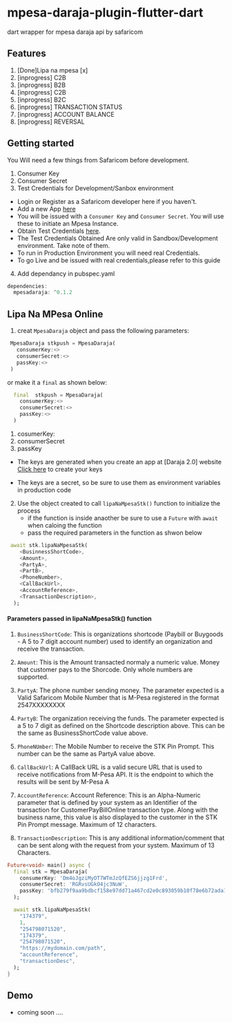 <!-- 
This README describes the package. If you publish this package to pub.dev,
this README's contents appear on the landing page for your package.

For information about how to write a good package README, see the guide for
[writing package pages](https://dart.dev/guides/libraries/writing-package-pages). 

For general information about developing packages, see the Dart guide for
[creating packages](https://dart.dev/guides/libraries/create-library-packages)
and the Flutter guide for
[developing packages and plugins](https://flutter.dev/developing-packages). 
-->
# mpesa-daraja-plugin-flutter-dart

dart wrapper for mpesa daraja api by safaricom 


## Features

1. [Done]Lipa na mpesa [x]
2. [inprogress] C2B
3. [inprogress] B2B
4. [inprogress] C2B
5. [inprogress] B2C
6. [inprogress] TRANSACTION STATUS
7. [inprogress] ACCOUNT BALANCE
8. [inprogress] REVERSAL
## Getting started

You Will need a few things from Safaricom before development.

1. Consumer Key
2. Consumer Secret
3. Test Credentials for Development/Sanbox environment
  - Login or Register as a Safaricom developer here if you haven't.
  - Add a new App [here](https://developer.safaricom.co.ke/MyApps)
  - You will be issued with a ``Consumer Key`` and ``Consumer Secret``. You will use these to initiate an Mpesa Instance.
  - Obtain Test Credentials [here](https://developer.safaricom.co.ke/TestCredentials).
  - The Test Credentials Obtained Are only valid in Sandbox/Development environment. Take note of them.
  - To run in Production Environment you will need real Credentials.
  - To go Live and be issued with real credentials,please refer to this guide

4. Add dependancy in pubspec.yaml
```dart
dependencies:
  mpesadaraja: ^0.1.2
```  



## Lipa Na MPesa Online 
1. creat ``MpesaDaraja`` object and pass the following parameters:
 ```dart 
  MpesaDaraja stkpush = MpesaDaraja(
    consumerKey:<>
    consumerSecret:<>
    passKey:<>
  )
```
or make it a ``final`` as shown below:

```dart 
  final  stkpush = MpesaDaraja(
    consumerKey:<>
    consumerSecret:<>
    passKey:<>
  )

```  
  1. cosumerKey:
  2. consumerSecret
  3. passKey 
  - The keys are generated when you create an app at [Daraja 2.0] website 
    [Click here](https://developer.safaricom.co.ke/MyApps) to create your keys 

  - The keys are a secret, so be sure to use them as environment variables in production code 

2. Use the object created to call ``lipaNaMpesaStk()`` function to initialize the process
    -  if the function is inside anaother be sure to use a ``Future`` with ``await`` when caloing the function 
    - pass the required parameters in the function as shwon below 
```dart
 await stk.lipaNaMpesaStk(
    <BusinnessShortCode>,
    <Amount>,
    <PartyA>,
    <PartB>,
    <PhoneNumber>,
    <CallBackUrl>,
    <AccountReference>,
    <TransactionDescription>,
  );

```    
#### Parameters passed in lipaNaMpesaStk() function
1. ``BusinessShortCode``: This is organizations shortcode (Paybill or Buygoods - A 5 to 7 digit account number) used to       identify an organization and receive the transaction.

2. ``Amount``: This is the Amount transacted normaly a numeric value. Money that customer pays to the Shorcode. Only whole numbers are supported.

3. ``PartyA``: The phone number sending money. The parameter expected is a Valid Safaricom Mobile Number that is M-Pesa registered in the format 2547XXXXXXXX
4. ``PartyB``: The organization receiving the funds. The parameter expected is a 5 to 7 digit as defined on the Shortcode description above. This can be the same as BusinessShortCode value above.
5. ``PhoneNUmber``: The Mobile Number to receive the STK Pin Prompt. This number can be the same as PartyA value above.
6. ``CallBackUrl``:  A CallBack URL is a valid secure URL that is used to receive notifications from M-Pesa API. It is the endpoint to which the results will be sent by M-Pesa A   
7. ``AccountReference``: Account Reference: This is an Alpha-Numeric parameter that is defined by your system as an Identifier of the transaction for CustomerPayBillOnline transaction type. Along with the business name, this value is also displayed to the customer in the STK Pin Prompt message. Maximum of 12 characters.
8. ``TransactionDescription``: This is any additional information/comment that can be sent along with the request from your system. Maximum of 13 Characters.



```dart
Future<void> main() async {
  final stk = MpesaDaraja(
    consumerKey: 'Dm4oJgziMyOT7WTmJzQfEZS6jjzg1Frd',
    consumerSecret: 'RGRvsUGkO4jc3NuW',
    passKey: 'bfb279f9aa9bdbcf158e97dd71a467cd2e0c893059b10f78e6b72ada1ed2c919',
  );

  await stk.lipaNaMpesaStk(
    "174379",
    1,
    "254798071520",
    "174379",
    "254798071520",
    "https://mydomain.com/path",
    "accountReference",
    "transactionDesc",
  );
}

```



## Demo
-  coming soon ....



